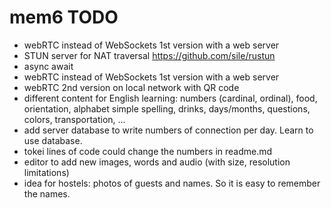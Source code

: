 # mem6 TODO

- webRTC instead of WebSockets 1st version with a web server
- STUN server for NAT traversal <https://github.com/sile/rustun>
- async await
- webRTC instead of WebSockets 1st version with a web server
- webRTC 2nd version on local network with QR code
- different content for English learning: numbers (cardinal, ordinal), food, orientation, alphabet simple spelling, drinks, days/months, questions, colors, transportation, ...  
- add server database to write numbers of connection per day. Learn to use database.
- tokei lines of code could change the numbers in readme.md  
- editor to add new images, words and audio (with size, resolution limitations)  
- idea for hostels: photos of guests and names. So it is easy to remember the names.  
